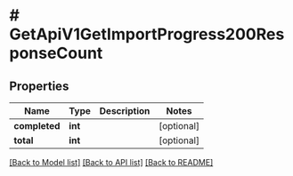 # # GetApiV1GetImportProgress200ResponseCount

## Properties

Name | Type | Description | Notes
------------ | ------------- | ------------- | -------------
**completed** | **int** |  | [optional]
**total** | **int** |  | [optional]

[[Back to Model list]](../../README.md#models) [[Back to API list]](../../README.md#endpoints) [[Back to README]](../../README.md)
